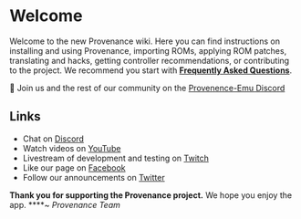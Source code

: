 # Welcome

Welcome to the new Provenance wiki. Here you can find instructions on installing and using Provenance, importing ROMs, applying ROM patches, translating and hacks, getting controller recommendations, or contributing to the project. We recommend you start with [**Frequently Asked Questions**](faqs.md).

💬 Join us and the rest of our community on the [Provenence-Emu Discord](https://discord.gg/4TK7PU5)

## Links

* Chat on [Discord](https://discord.gg/4TK7PU5)
* Watch videos on [YouTube](https://www.patreon.com/provenance)
* Livestream of development and testing on [Twitch](https://www.twitch.tv/provenance_emu)
* Like our page on [Facebook](https://www.facebook.com/provenance.emu)
* Follow our announcements on [Twitter](https://twitter.com/provenanceapp)

<!-- * Follow on [Patreon](https://www.patreon.com/provenance) or [open collective](https://opencollective.com/provenanceemu) -->

**Thank you for supporting the Provenance project.** We hope you enjoy the app.
****~ _Provenance Team_
